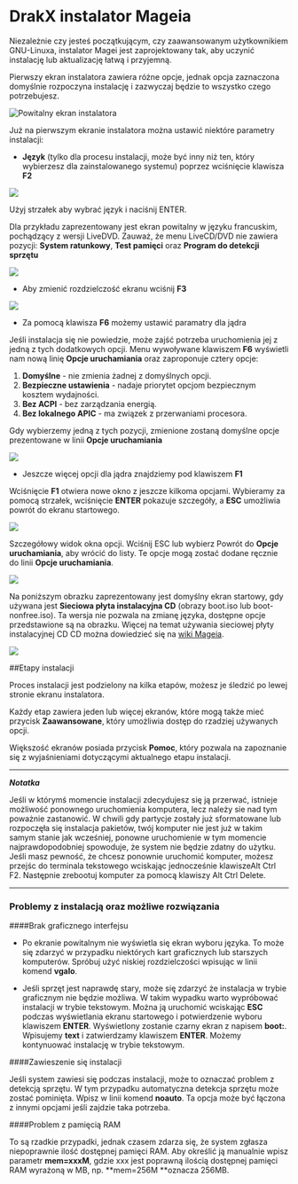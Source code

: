 # DrakX instalator Mageia

Niezależnie czy jesteś początkującym, czy zaawansowanym użytkownikiem GNU-Linuxa, instalator Magei jest zaprojektowany tak, aby uczynić instalację lub aktualizację łatwą i przyjemną.

Pierwszy ekran instalatora zawiera różne opcje, jednak opcja zaznaczona domyślnie rozpoczyna instalację i zazwyczaj będzie to wszystko czego potrzebujesz.

![Powitalny ekran instalatora](./images/dx-welcome.png)

Już na pierwszym ekranie instalatora można ustawić niektóre parametry instalacji:

* **Język** (tylko dla procesu instalacji, może być inny niż ten, który wybierzesz dla zainstalowanego systemu) poprzez wciśnięcie klawisza **F2**

![](./images/dx-welcome-lang.png)

Użyj strzałek aby wybrać język i naciśnij ENTER.

Dla przykładu zaprezentowany jest ekran powitalny w języku francuskim, pochądzący z wersji LiveDVD.
Zauważ, że menu LiveCD/DVD nie zawiera pozycji: **System ratunkowy**, **Test pamięci** oraz **Program do detekcji sprzętu**

![](./images/dx-welcome4fr.png)

* Aby zmienić rozdzielczość ekranu wciśnij **F3**

![](./images/dx-welcome5def.png)

* Za pomocą klawisza **F6** możemy ustawić paramatry dla jądra

Jeśli instalacja się nie powiedzie, może zajść potrzeba uruchomienia jej z jedną z tych dodatkowych opcji. Menu wywoływane klawiszem **F6** wyświetli nam nową linię **Opcje uruchamiania** oraz zaproponuje cztery opcje:
1. **Domyślne** - nie zmienia żadnej z domyślnych opcji.
2. **Bezpieczne ustawienia** - nadaje priorytet opcjom bezpiecznym kosztem wydajności.
3. **Bez ACPI** - bez zarządzania energią.
4. **Bez lokalnego APIC** - ma związek z przerwaniami procesora.

Gdy wybierzemy jedną z tych pozycji, zmienione zostaną domyślne opcje prezentowane w linii **Opcje uruchamiania**

![](./images/dx-welcome6opt.png)

* Jeszcze więcej opcji dla jądra znajdziemy pod klawiszem **F1**

Wciśnięcie **F1** otwiera nowe okno z jeszcze kilkoma opcjami. Wybieramy za pomocą strzałek, wciśnięcie **ENTER** pokazuje szczegóły, a **ESC** umożliwia powrót do ekranu startowego.

![](./images/dx-welcomeHelp1.png)

Szczegółowy widok okna opcji. Wciśnij ESC lub wybierz Powrót do **Opcje uruchamiania**, aby wrócić do listy. Te opcje mogą zostać dodane ręcznie do linii **Opcje uruchamiania**.

![](./images/dx-welcomeHelp2.png)


Na poniższym obrazku zaprezentowany jest domyślny ekran startowy, gdy używana jest **Sieciowa płyta instalacyjna CD** (obrazy boot.iso lub boot-nonfree.iso). Ta wersja nie pozwala na zmianę języka, dostępne opcje przedstawione są na obrazku. Więcej na temat używania sieciowej płyty instalacyjnej CD CD można dowiedzieć się na [wiki Mageia](https://wiki.mageia.org/en/Boot.iso_install).

![](./images/dx-help.png)


##Etapy instalacji

Proces instalacji jest podzielony na kilka etapów, możesz je śledzić po lewej stronie ekranu instalatora.

Każdy etap zawiera jeden lub więcej ekranów, które mogą także mieć przycisk **Zaawansowane**, który umożliwia dostęp do rzadziej używanych opcji.

Większość ekranów posiada przycisk **Pomoc**, który pozwala na zapoznanie się z wyjaśnieniami dotyczącymi aktualnego etapu instalacji.

---

***Notatka***

Jeśli w którymś momencie instalacji zdecydujesz się ją przerwać, istnieje możliwość ponownego uruchomienia komputera, lecz należy sie nad tym poważnie zastanowić. W chwili gdy partycje zostały już sformatowane lub rozpoczęła się instalacja pakietów, twój komputer nie jest już w takim samym stanie jak wcześniej, ponowne uruchomienie w tym momencie najprawdopodobniej spowoduje, że system nie będzie zdatny do użytku. Jeśli masz pewność, że chcesz ponownie uruchomić komputer, możesz przejśc do terminala tekstowego wciskając jednocześnie klawiszeAlt Ctrl F2. Następnie zrebootuj komputer za pomocą klawiszy Alt Ctrl Delete.

---

### Problemy z instalacją oraz możliwe rozwiązania
####Brak graficznego interfejsu

* Po ekranie powitalnym nie wyświetla się ekran wyboru języka. To może się zdarzyć w przypadku niektórych kart graficznych lub starszych komputerów. Spróbuj użyć niskiej rozdzielczości wpisując w linii komend **vgalo**.

* Jeśli sprzęt jest naprawdę stary, może się zdarzyć że instalacja w trybie graficznym nie będzie możliwa. W takim wypadku warto wypróbować instalacji w trybie tekstowym. Można ją uruchomić wciskając **ESC** podczas wyświetlania ekranu startowego i potwierdzenie wyboru klawiszem **ENTER**. Wyświetlony zostanie czarny ekran z napisem **boot:**. Wpisujemy **text** i zatwierdzamy klawiszem **ENTER**. Możemy kontynuować instalację w trybie tekstowym.

####Zawieszenie się instalacji

Jeśli system zawiesi się podczas instalacji, może to oznaczać problem z detekcją sprzętu. W tym przypadku automatyczna detekcja sprzętu może zostać pominięta. Wpisz w linii komend **noauto**. Ta opcja może być łączona z innymi opcjami jeśli zajdzie taka potrzeba.

####Problem z pamięcią RAM

To są rzadkie przypadki, jednak czasem zdarza się, że system zgłasza niepoprawnie ilość dostępnej pamięci RAM. Aby określić ją manualnie wpisz parametr **mem=xxxM**, gdzie xxx jest poprawną ilością dostępnej pamięci RAM wyrażoną w MB, np. **mem=256M **oznacza 256MB.


